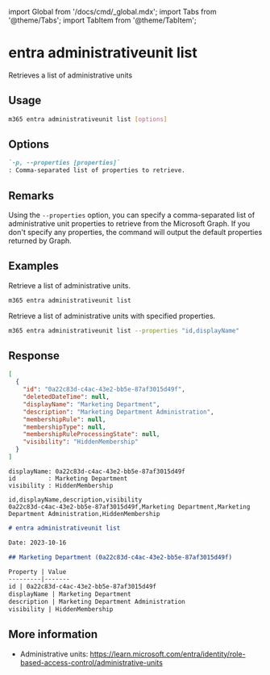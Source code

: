 <!-- DISCLAIMER: All secrets, passwords, and sensitive values in this document are examples only and not real credentials. -->
import Global from '/docs/cmd/_global.mdx';
import Tabs from '@theme/Tabs';
import TabItem from '@theme/TabItem';

# entra administrativeunit list

Retrieves a list of administrative units

## Usage

```sh
m365 entra administrativeunit list [options]
```

## Options

```md definition-list
`-p, --properties [properties]`
: Comma-separated list of properties to retrieve.
```

<Global />

## Remarks

Using the `--properties` option, you can specify a comma-separated list of administrative unit properties to retrieve from the Microsoft Graph. If you don't specify any properties, the command will output the default properties returned by Graph.

## Examples

Retrieve a list of administrative units.

```sh
m365 entra administrativeunit list
```

Retrieve a list of administrative units with specified properties.

```sh
m365 entra administrativeunit list --properties "id,displayName"
```

## Response

<Tabs>
  <TabItem value="JSON">

  ```json
  [
    {
      "id": "0a22c83d-c4ac-43e2-bb5e-87af3015d49f",
      "deletedDateTime": null,
      "displayName": "Marketing Department",
      "description": "Marketing Department Administration",
      "membershipRule": null,
      "membershipType": null,
      "membershipRuleProcessingState": null,
      "visibility": "HiddenMembership"
    }
  ]
  ```

  </TabItem>
  <TabItem value="Text">

  ```text
  displayName: 0a22c83d-c4ac-43e2-bb5e-87af3015d49f
  id         : Marketing Department
  visibility : HiddenMembership
  ```

  </TabItem>
  <TabItem value="CSV">

  ```csv
  id,displayName,description,visibility
  0a22c83d-c4ac-43e2-bb5e-87af3015d49f,Marketing Department,Marketing Department Administration,HiddenMembership
  ```

  </TabItem>
  <TabItem value="Markdown">

  ```md
  # entra administrativeunit list

  Date: 2023-10-16

  ## Marketing Department (0a22c83d-c4ac-43e2-bb5e-87af3015d49f)

  Property | Value
  ---------|-------
  id | 0a22c83d-c4ac-43e2-bb5e-87af3015d49f
  displayName | Marketing Department
  description | Marketing Department Administration
  visibility | HiddenMembership
  ```

  </TabItem>
</Tabs>

## More information

- Administrative units: https://learn.microsoft.com/entra/identity/role-based-access-control/administrative-units
